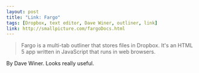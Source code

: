 ```yaml
---
layout: post
title: "Link: Fargo"
tags: [Dropbox, text editor, Dave Winer, outliner, link]
link: http://smallpicture.com/fargoDocs.html
---
```


> Fargo is a multi-tab outliner that stores files in Dropbox. It's an HTML 5 app written in JavaScript that runs in web browsers.

By Dave Winer. Looks really useful.